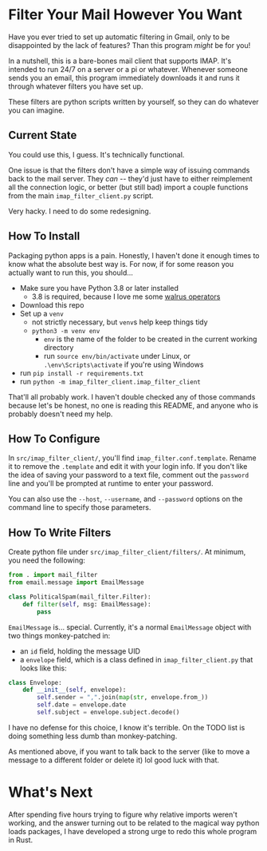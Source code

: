 # Filter Your Mail However You Want

Have you ever tried to set up automatic filtering in Gmail, only to be disappointed by the lack of features? Than this program *might* be for you!

In a nutshell, this is a bare-bones mail client that supports IMAP. It's intended to run 24/7 on a server or a pi or whatever. Whenever someone sends you an email, this program immediately downloads it and runs it through whatever filters you have set up.

These filters are python scripts written by yourself, so they can do whatever you can imagine.

## Current State

You could use this, I guess. It's technically functional.

One issue is that the filters don't have a simple way of issuing commands back to the mail server. They *can* -- they'd just have to either reimplement all the connection logic, or better (but still bad) import a couple functions from the main `imap_filter_client.py` script. 

Very hacky. I need to do some redesigning.

## How To Install

Packaging python apps is a pain. Honestly, I haven't done it enough times to know what the absolute best way is. For now, if for some reason you actually want to run this, you should...

* Make sure you have Python 3.8 or later installed
  * 3.8 is required, because I love me some [walrus operators](https://www.python.org/dev/peps/pep-0572/)
* Download this repo
* Set up a `venv`
  * not strictly necessary, but `venv`s help keep things tidy
  * `python3 -m venv env`
    * `env` is the name of the folder to be created in the current working directory
    * run `source env/bin/activate` under Linux, or `.\env\Scripts\activate` if you're using Windows
* run `pip install -r requirements.txt`
* run `python -m imap_filter_client.imap_filter_client`

That'll all probably work. I haven't double checked any of those commands because let's be honest, no one is reading this README, and anyone who is probably doesn't need my help.

## How To Configure

In `src/imap_filter_client/`, you'll find `imap_filter.conf.template`. Rename it to remove the `.template` and edit it with your login info. If you don't like the idea of saving your password to a text file, comment out the `password` line and you'll be prompted at runtime to enter your password.

You can also use the `--host`, `--username`, and `--password` options on the command line to specify those parameters.

## How To Write Filters

Create python file under `src/imap_filter_client/filters/`. At minimum, you need the following:

```python
from . import mail_filter
from email.message import EmailMessage

class PoliticalSpam(mail_filter.Filter):
    def filter(self, msg: EmailMessage):
        pass
```

`EmailMessage` is... special. Currently, it's a normal `EmailMessage` object with two things monkey-patched in:
* an `id` field, holding the message UID
* a `envelope` field, which is a class defined in `imap_filter_client.py` that looks like this:

```python
class Envelope:
    def __init__(self, envelope):
        self.sender = ",".join(map(str, envelope.from_))
        self.date = envelope.date
        self.subject = envelope.subject.decode()
```

I have no defense for this choice, I know it's terrible. On the TODO list is doing something less dumb than monkey-patching. 

As mentioned above, if you want to talk back to the server (like to move a message to a different folder or delete it) lol good luck with that. 

# What's Next

After spending five hours trying to figure why relative imports weren't working, and the answer turning out to be related to the magical way python loads packages, I have developed a strong urge to redo this whole program in Rust.
